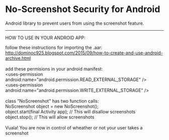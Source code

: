 # No-Screenshot Security for Android
Android library to prevent users from using the screenshot feature.

___________________________________________________________________________________
HOW TO USE IN YOUR ANDROID APP:

follow these instructions for importing the .aar:
<br>
http://dominoc925.blogspot.com/2015/09/how-to-create-and-use-android-archive.html 
<br>
<br>
add these permisions in your android manifest:
<br>
  &lt;uses-permission android:name="android.permission.READ_EXTERNAL_STORAGE" />
  <br>
  &lt;uses-permission android:name="android.permission.WRITE_EXTERNAL_STORAGE" />
<br>
<br>
class "NoScreenshot" has two function calls:
<br>
  NoScreenshot object = new NoScreenshot();
  <br>
  object.start(final Activity app); // This will disallow screenshots
  <br>
  object.stop(); // This will allow screenshots
 <br>
 <br>
 Vuala! You are now in control of wheather or not your user takes a screenshot

